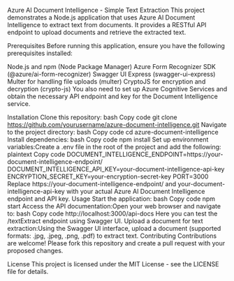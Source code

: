 Azure AI Document Intelligence - Simple Text Extraction
This project demonstrates a Node.js application that uses Azure AI Document Intelligence to extract text from documents. It provides a RESTful API endpoint to upload documents and retrieve the extracted text.

Prerequisites
Before running this application, ensure you have the following prerequisites installed:

Node.js and npm (Node Package Manager)
Azure Form Recognizer SDK (@azure/ai-form-recognizer)
Swagger UI Express (swagger-ui-express)
Multer for handling file uploads (multer)
CryptoJS for encryption and decryption (crypto-js)
You also need to set up Azure Cognitive Services and obtain the necessary API endpoint and key for the Document Intelligence service.

Installation
Clone this repository:
bash
Copy code
git clone https://github.com/yourusername/azure-document-intelligence.git
Navigate to the project directory:
bash
Copy code
cd azure-document-intelligence
Install dependencies:
bash
Copy code
npm install
Set up environment variables:Create a .env file in the root of the project and add the following:
plaintext
Copy code
DOCUMENT_INTELLIGENCE_ENDPOINT=https://your-document-intelligence-endpoint/
DOCUMENT_INTELLIGENCE_API_KEY=your-document-intelligence-api-key
ENCRYPTION_SECRET_KEY=your-encryption-secret-key
PORT=3000
Replace https://your-document-intelligence-endpoint/ and your-document-intelligence-api-key with your actual Azure AI Document Intelligence endpoint and API key.
Usage
Start the application:
bash
Copy code
npm start
Access the API documentation:Open your web browser and navigate to:
bash
Copy code
http://localhost:3000/api-docs
Here you can test the /textExtract endpoint using Swagger UI.
Upload a document for text extraction:Using the Swagger UI interface, upload a document (supported formats: .jpg, .jpeg, .png, .pdf) to extract text.
Contributing
Contributions are welcome! Please fork this repository and create a pull request with your proposed changes.

License
This project is licensed under the MIT License - see the LICENSE file for details.